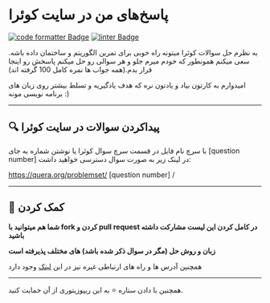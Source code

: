 # پاسخ‌های من در سایت کوئرا <a href="https://quera.org" target="_blank" rel="noopener noreferrer"><object data="Quera_logo.svg" width="200" height="40"> </object></a>

[![code formatter Badge](https://img.shields.io/badge/Code%20Style-autopep8-blue?logo=python&logoColor=white)](https://github.com/microsoft/vscode-autopep8)
[![linter Badge](https://img.shields.io/badge/Linter-flake8-yellow?logo=python&logoColor=white)](https://github.com/microsoft/vscode-flake8)


به نظرم حل سوالات کوئرا میتونه راه خوبی برای تمرین الگوریتم و ساختمان داده باشه. سعی میکنم همونطور که خودم میرم جلو و هر سوالی رو حل میکنم پاسخش رو اینجا قرار بدم.(همه جواب ها نمره کامل 100 گرفته اند)

امیدوارم به کارتون بیاد و یادتون نره که هدف یادگیریه و تسلط بیشتر روی زبان های برنامه نویسی مونه :)
***

## :mag: پیداکردن سوالات در سایت کوئرا
با سرچ نام فایل در قسمت سرچ سوال کوئرا یا نوشتن شماره به جای [question number] در لینک زیر به صورت سوال دسترسی خواهید داشت:

https://quera.org/problemset/ [question number] /

***

## :handshake: کمک کردن
**شما هم میتوانید با fork کردن و pull request در کامل کردن این لیست مشارکت داشته باشید**

**زبان و روش حل (مگر در سوال ذکر شده باشد) های مختلف پذیرفته است**

همچنین آدرس ها و راه های ارتباطی غیره نیز در این [لینک](https://github.com/AliBinary) وجود دارد

***

همچنین با دادن ستاره ⭐ به این ریپوزیتوری از آن حمایت کنید.
